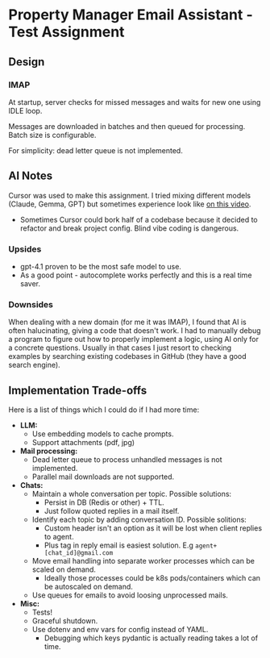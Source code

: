 # Property Manager Email Assistant - Test Assignment

## Design

### IMAP

At startup, server checks for missed messages and waits for new one using IDLE loop.

Messages are downloaded in batches and then queued for processing. Batch size is configurable.

For simplicity: dead letter queue is not implemented.

## AI Notes

Cursor was used to make this assignment. I tried mixing different models (Claude, Gemma, GPT) but sometimes experience look like [on this video](https://youtu.be/_2C2CNmK7dQ?si=AYklZ_-MXaGsohtM).

 * Sometimes Cursor could bork half of a codebase because it decided to refactor and break project config. Blind vibe coding is dangerous.

### Upsides

 * gpt-4.1 proven to be the most safe model to use.
 * As a good point - autocomplete works perfectly and this is a real time saver.

### Downsides

When dealing with a new domain (for me it was IMAP), I found that AI is often halucinating, giving a code that doesn't work.
I had to manually debug a program to figure out how to properly implement a logic, using AI only for a concrete questions. 
Usually in that cases I just resort to checking examples by searching existing codebases in GitHub (they have a good search engine).

## Implementation Trade-offs

Here is a list of things which I could do if I had more time:

- **LLM:**
    - Use embedding models to cache prompts.
    - Support attachments (pdf, jpg)
- **Mail processing:**
    - Dead letter queue to process unhandled messages is not implemented.
    - Parallel mail downloads are not supported.
- **Chats:**
    - Maintain a whole conversation per topic. Possible solutions:
        - Persist in DB (Redis or other) + TTL.
        - Just follow quoted replies in a mail itself.
    - Identify each topic by adding conversation ID. Possible solitions:
        - Custom header isn't an option as it will be lost when client replies to agent.
        - Plus tag in reply email is easiest solution. E.g `agent+[chat_id]@gmail.com`
    - Move email handling into separate worker processes which can be scaled on demand.
        - Ideally those processes could be k8s pods/containers which can be autoscaled on demand.
    - Use queues for emails to avoid loosing unprocessed mails.
- **Misc:**
    - Tests!
    - Graceful shutdown.
    - Use dotenv and env vars for config instead of YAML.
        - Debugging which keys pydantic is actually reading takes a lot of time.

